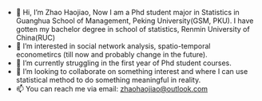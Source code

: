 - 👋 Hi, I’m Zhao Haojiao, Now I am a Phd student major in Statistics in Guanghua School of Management, Peking University(GSM, PKU). I have gotten my bachelor degree in school of statistics, Renmin University of China(RUC)
- 👀 I’m interested in social network analysis, spatio-temporal econometircs (till now and probably change in the future).
- 🌱 I’m currently struggling in the first year of Phd student courses.
- 💞️ I’m looking to collaborate on something interest and where I can use statistical method to do something meaningful in reality.
- 📫 You can reach me via email: zhaohaojiao@outlook.com 

<!---
zhaohaojiao/zhaohaojiao is a ✨ special ✨ repository because its `README.md` (this file) appears on your GitHub profile.
You can click the Preview link to take a look at your changes.
--->
